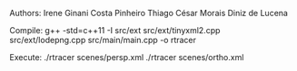 Authors:
Irene Ginani Costa Pinheiro
Thiago César Morais Diniz de Lucena

Compile:
    g++ -std=c++11 -I src/ext src/ext/tinyxml2.cpp src/ext/lodepng.cpp src/main/main.cpp -o rtracer

Execute:
    ./rtracer scenes/persp.xml
    ./rtracer scenes/ortho.xml